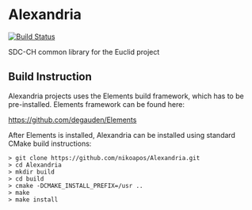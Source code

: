 # Alexandria
[![Build Status](https://travis-ci.org/astrorama/Alexandria.svg?branch=deuclidized%2F2.14)](https://travis-ci.org/astrorama/Alexandria)

SDC-CH common library for the Euclid project

## Build Instruction

Alexandria projects uses the Elements build framework, which has to be pre-installed.
Elements framework can be found here:

https://github.com/degauden/Elements

After Elements is installed, Alexandria can be installed using standard CMake build
instructions:

```
> git clone https://github.com/nikoapos/Alexandria.git
> cd Alexandria
> mkdir build
> cd build
> cmake -DCMAKE_INSTALL_PREFIX=/usr ..
> make
> make install
```
